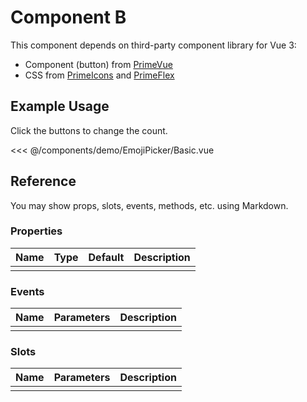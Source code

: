 <script setup>
import Basic from './demo/EmojiPicker/Basic.vue'
</script>
# Component B

This component depends on third-party component library for Vue 3:

* Component (button) from [PrimeVue](https://www.primefaces.org/primevue/)
* CSS from [PrimeIcons](https://www.primefaces.org/showcase/icons.xhtml) and [PrimeFlex](https://www.primefaces.org/primeflex/)

## Example Usage

Click the buttons to change the count.

<DemoContainer>
  <Basic/>
</DemoContainer>

<<< @/components/demo/EmojiPicker/Basic.vue

## Reference
You may show props, slots, events, methods, etc. using Markdown.

### Properties

| Name        | Type     | Default  | Description     |
| ----------- | -------- | -------- | --------------- |
|             |          |          |                 |

### Events

| Name        | Parameters   | Description     |
| ----------- | ----------   | --------------- |
|             |              |                 |

### Slots

| Name        | Parameters   | Description     |
| ----------- | ----------   | --------------- |
|             |              |                 |
